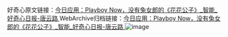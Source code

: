 好奇心原文链接：[今日应用：Playboy Now，没有兔女郎的《花花公子》_智能_好奇心日报-唐云路 ](https://www.qdaily.com/articles/9935.html)
WebArchive归档链接：[今日应用：Playboy Now，没有兔女郎的《花花公子》_智能_好奇心日报-唐云路 ](http://web.archive.org/web/20190623155251/https://www.qdaily.com/articles/9935.html)
![image](http://ww3.sinaimg.cn/large/007d5XDply1g3vh9ni2dej30u035v4qp)